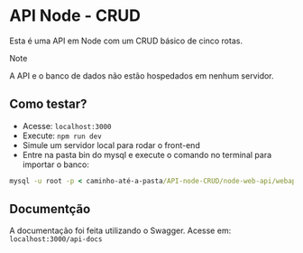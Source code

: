 # API Node - CRUD
Esta é uma API em Node com um CRUD básico de cinco rotas.

> [!NOTE]
> A API e o banco de dados não estão hospedados em nenhum servidor.

## Como testar?
- Acesse: `localhost:3000`
- Execute: `npm run dev`
- Simule um servidor local para rodar o front-end
- Entre na pasta bin do mysql e execute o comando no terminal para importar o banco:
~~~cmd
mysql -u root -p < caminho-até-a-pasta/API-node-CRUD/node-web-api/webapi_db.sql~
~~~

## Documentção
A documentação foi feita utilizando o Swagger. Acesse em:
`localhost:3000/api-docs`